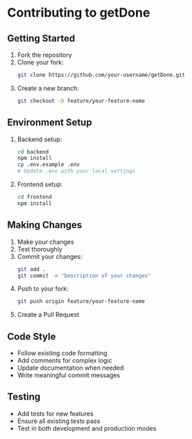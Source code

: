 # Contributing to getDone

## Getting Started

1. Fork the repository
2. Clone your fork:
   ```bash
   git clone https://github.com/your-username/getDone.git
   ```
3. Create a new branch:
   ```bash
   git checkout -b feature/your-feature-name
   ```

## Environment Setup

1. Backend setup:
   ```bash
   cd backend
   npm install
   cp .env.example .env
   # Update .env with your local settings
   ```

2. Frontend setup:
   ```bash
   cd frontend
   npm install
   ```

## Making Changes

1. Make your changes
2. Test thoroughly
3. Commit your changes:
   ```bash
   git add .
   git commit -m "Description of your changes"
   ```
4. Push to your fork:
   ```bash
   git push origin feature/your-feature-name
   ```
5. Create a Pull Request

## Code Style

- Follow existing code formatting
- Add comments for complex logic
- Update documentation when needed
- Write meaningful commit messages

## Testing

- Add tests for new features
- Ensure all existing tests pass
- Test in both development and production modes
